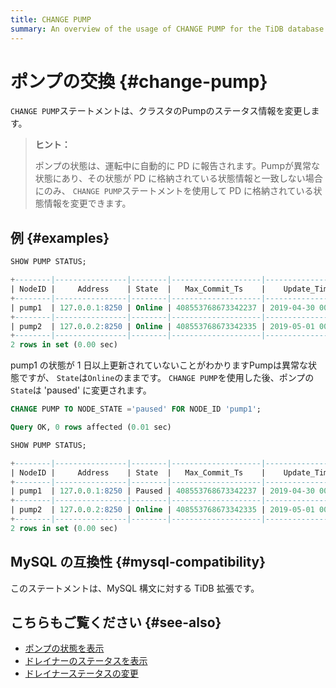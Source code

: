 ```yaml
---
title: CHANGE PUMP
summary: An overview of the usage of CHANGE PUMP for the TiDB database.
---
```


# ポンプの交換 {#change-pump}

`CHANGE PUMP`ステートメントは、クラスタのPumpのステータス情報を変更します。

> **ヒント：**
>
> ポンプの状態は、運転中に自動的に PD に報告されます。Pumpが異常な状態にあり、その状態が PD に格納されている状態情報と一致しない場合にのみ、 `CHANGE PUMP`ステートメントを使用して PD に格納されている状態情報を変更できます。

## 例 {#examples}


```sql
SHOW PUMP STATUS;
```

```sql
+--------|----------------|--------|--------------------|---------------------|
| NodeID |     Address    | State  |   Max_Commit_Ts    |    Update_Time      |
+--------|----------------|--------|--------------------|---------------------|
| pump1  | 127.0.0.1:8250 | Online | 408553768673342237 | 2019-04-30 00:00:01 |
+--------|----------------|--------|--------------------|---------------------|
| pump2  | 127.0.0.2:8250 | Online | 408553768673342335 | 2019-05-01 00:00:02 |
+--------|----------------|--------|--------------------|---------------------|
2 rows in set (0.00 sec)
```

pump1 の状態が 1 日以上更新されていないことがわかりますPumpは異常な状態ですが、 `State`は`Online`のままです。 `CHANGE PUMP`を使用した後、ポンプの`State`は &#39;paused&#39; に変更されます。


```sql
CHANGE PUMP TO NODE_STATE ='paused' FOR NODE_ID 'pump1';
```

```sql
Query OK, 0 rows affected (0.01 sec)
```


```sql
SHOW PUMP STATUS;
```

```sql
+--------|----------------|--------|--------------------|---------------------|
| NodeID |     Address    | State  |   Max_Commit_Ts    |    Update_Time      |
+--------|----------------|--------|--------------------|---------------------|
| pump1  | 127.0.0.1:8250 | Paused | 408553768673342237 | 2019-04-30 00:00:01 |
+--------|----------------|--------|--------------------|---------------------|
| pump2  | 127.0.0.2:8250 | Online | 408553768673342335 | 2019-05-01 00:00:02 |
+--------|----------------|--------|--------------------|---------------------|
2 rows in set (0.00 sec)
```

## MySQL の互換性 {#mysql-compatibility}

このステートメントは、MySQL 構文に対する TiDB 拡張です。

## こちらもご覧ください {#see-also}

-   [ポンプの状態を表示](/sql-statements/sql-statement-show-pump-status.md)
-   [ドレイナーのステータスを表示](/sql-statements/sql-statement-show-drainer-status.md)
-   [ドレイナーステータスの変更](/sql-statements/sql-statement-change-drainer.md)
